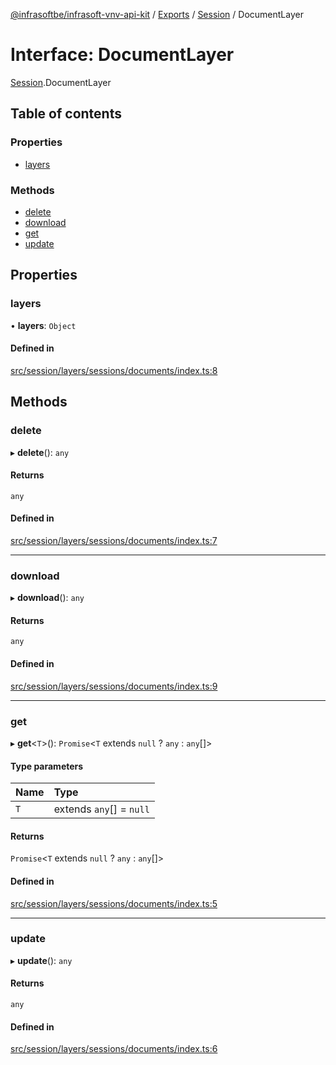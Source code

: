 [@infrasoftbe/infrasoft-vnv-api-kit](../README.md) / [Exports](../modules.md) / [Session](../modules/Session.md) / DocumentLayer

# Interface: DocumentLayer

[Session](../modules/Session.md).DocumentLayer

## Table of contents

### Properties

- [layers](Session.DocumentLayer.md#layers)

### Methods

- [delete](Session.DocumentLayer.md#delete)
- [download](Session.DocumentLayer.md#download)
- [get](Session.DocumentLayer.md#get)
- [update](Session.DocumentLayer.md#update)

## Properties

### layers

• **layers**: `Object`

#### Defined in

[src/session/layers/sessions/documents/index.ts:8](https://github.com/infrasoftbe/Infrasoft-vnv-api-kit/blob/783d42b/src/session/layers/sessions/documents/index.ts#L8)

## Methods

### delete

▸ **delete**(): `any`

#### Returns

`any`

#### Defined in

[src/session/layers/sessions/documents/index.ts:7](https://github.com/infrasoftbe/Infrasoft-vnv-api-kit/blob/783d42b/src/session/layers/sessions/documents/index.ts#L7)

___

### download

▸ **download**(): `any`

#### Returns

`any`

#### Defined in

[src/session/layers/sessions/documents/index.ts:9](https://github.com/infrasoftbe/Infrasoft-vnv-api-kit/blob/783d42b/src/session/layers/sessions/documents/index.ts#L9)

___

### get

▸ **get**\<`T`\>(): `Promise`\<`T` extends ``null`` ? `any` : `any`[]\>

#### Type parameters

| Name | Type |
| :------ | :------ |
| `T` | extends `any`[] = ``null`` |

#### Returns

`Promise`\<`T` extends ``null`` ? `any` : `any`[]\>

#### Defined in

[src/session/layers/sessions/documents/index.ts:5](https://github.com/infrasoftbe/Infrasoft-vnv-api-kit/blob/783d42b/src/session/layers/sessions/documents/index.ts#L5)

___

### update

▸ **update**(): `any`

#### Returns

`any`

#### Defined in

[src/session/layers/sessions/documents/index.ts:6](https://github.com/infrasoftbe/Infrasoft-vnv-api-kit/blob/783d42b/src/session/layers/sessions/documents/index.ts#L6)
